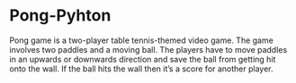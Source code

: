 # Pong-Pyhton
Pong game is a two-player table tennis-themed video game. The game involves two paddles and a moving ball. The players have to move paddles in an upwards or downwards direction and save the ball from getting hit onto the wall. If the ball hits the wall then it’s a score for another player.
